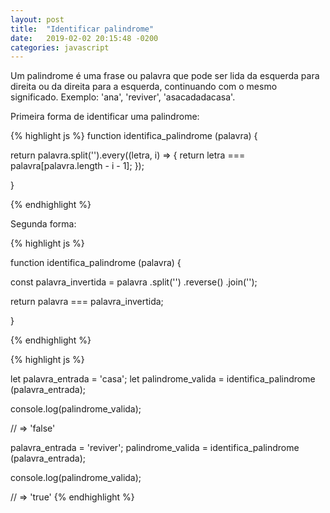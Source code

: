 ```yaml
---
layout: post
title:  "Identificar palindrome"
date:   2019-02-02 20:15:48 -0200
categories: javascript
---
```


Um palindrome é uma frase ou palavra que pode ser lida da esquerda para direita ou da direita para a esquerda, continuando com o mesmo significado. Exemplo: 'ana', 'reviver', 'asacadadacasa'.

Primeira forma de identificar uma palindrome:

{% highlight js %}
function identifica_palindrome (palavra) {

  return palavra.split('').every((letra, i) => {
    return letra === palavra[palavra.length - i - 1];
  });

}

{% endhighlight %}

Segunda forma:

{% highlight js %}

function identifica_palindrome (palavra) {

const palavra_invertida = palavra
                         .split('')
                         .reverse()
                         .join('');

   return palavra === palavra_invertida;

 }

{% endhighlight %}

{% highlight js %}

let palavra_entrada = 'casa';
let palindrome_valida = identifica_palindrome (palavra_entrada);

console.log(palindrome_valida);

// => 'false'

palavra_entrada = 'reviver';
palindrome_valida = identifica_palindrome (palavra_entrada);

console.log(palindrome_valida);

// => 'true'
{% endhighlight %}
